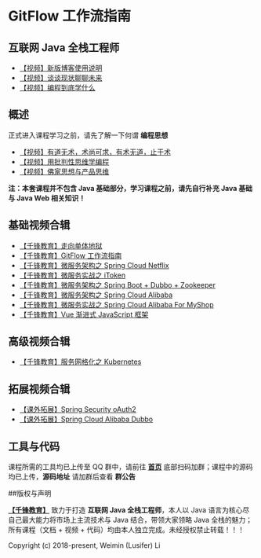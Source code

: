 # GitFlow 工作流指南

## 互联网 Java 全栈工程师

- [【视频】新版博客使用说明](https://www.bilibili.com/video/av39594206/)
- [【视频】谈谈现状聊聊未来](https://www.bilibili.com/video/av46215472/)
- [【视频】编程到底学什么](https://www.bilibili.com/video/av53028038/)

## 概述

正式进入课程学习之前，请先了解一下何谓 **编程思想**

- [【视频】有道无术，术尚可求，有术无道，止于术](https://www.bilibili.com/video/av24437270/)
- [【视频】用批判性思维学编程](https://www.bilibili.com/video/av24437288/)
- [【视频】佛家思想与产品思维](https://www.bilibili.com/video/av24437300/)

**注：本套课程并不包含 Java 基础部分，学习课程之前，请先自行补充 Java 基础与 Java Web 相关知识！**

## 基础视频合辑

- [【千锋教育】走向单体地狱](https://www.bilibili.com/video/av29299488)
- [【千锋教育】GitFlow 工作流指南](https://www.bilibili.com/video/av32575602)
- [【千锋教育】微服务架构之 Spring Cloud Netflix](https://www.bilibili.com/video/av29384041)
- [【千锋教育】微服务实战之 iToken](https://www.bilibili.com/video/av29882762)
- [【千锋教育】微服务架构之 Spring Boot + Dubbo + Zookeeper](https://www.bilibili.com/video/av35685648)
- [【千锋教育】微服务架构之 Spring Cloud Alibaba](https://www.bilibili.com/video/av40924228/)
- [【千锋教育】微服务实战之 Spring Cloud Alibaba For MyShop](https://www.bilibili.com/video/av44630160/)
- [【千锋教育】Vue 渐进式 JavaScript 框架](https://www.bilibili.com/video/av44230028/)

## 高级视频合辑

- [【千锋教育】服务网格化之 Kubernetes](https://www.bilibili.com/video/av52359802/)

## 拓展视频合辑

- [【课外拓展】Spring Security oAuth2](https://www.bilibili.com/video/av48590637)
- [【课外拓展】Spring Cloud Alibaba Dubbo](https://www.bilibili.com/video/av46423549/)

## 工具与代码

课程所需的工具均已上传至 QQ 群中，请前往 [**首页**](https://funtl.com/) 底部扫码加群；课程中的源码均已上传，**源码地址** 请加群后查看 **群公告**

##版权与声明

[**【千锋教育】**](http://www.mobiletrain.org/) 致力于打造 **互联网 Java 全栈工程师**，本人以 Java 语言为核心尽自己最大能力将市场上主流技术与 Java 结合，带领大家领略 Java 全栈的魅力；所有课程（文档 + 视频 + 代码）均由本人独立完成。未经授权禁止转载！！！

Copyright (c) 2018-present, Weimin (Lusifer) Li


